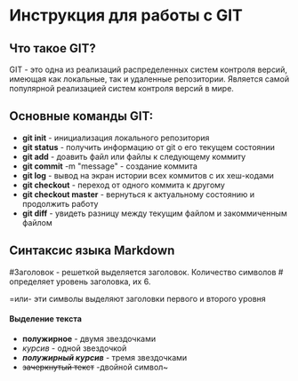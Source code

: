 # Инструкция для работы с GIT

## Что такое GIT?

GIT - это одна из реализаций распределенных систем контроля версий, имеющая как локальные, так и удаленные репозитории. Является самой популярной реализацией систем контроля версий в мире.

## Основные команды GIT:
* **git init** - инициализация локального репозитория
* **git status** - получить информацию от git о его текущем состоянии
* **git add** - доавить файл или файлы к следующему коммиту
* **git commit** -m "message" - создание коммита
* **git log** - вывод на экран истории всех коммитов с их хеш-кодами
* **git checkout** - переход от одного коммита к другому
* **git checkout master** - вернуться к актуальному состоянию и продолжить работу
* **git diff** - увидеть разницу между текущим файлом и закоммиченным файлом

## Синтаксис языка Markdown
 #Заголовок - решеткой выделяется заголовок. Количество символов # определяет уровень заголовка, их 6.
 
 =или- эти символы выделяют заголовки первого и второго уровня

#### Выделение текста
* **полужирное** - двумя звездочками
* *курсив* - одной звездочкой
* ***полужирный курсив*** - тремя звездочками
* ~~зачеркнутый текст~~ -двойной символ~

